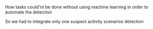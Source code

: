 How tasks could'nt be done without using machine learning in order to automate the detection

So we had to integrate only one suspect activity scenarios detection
